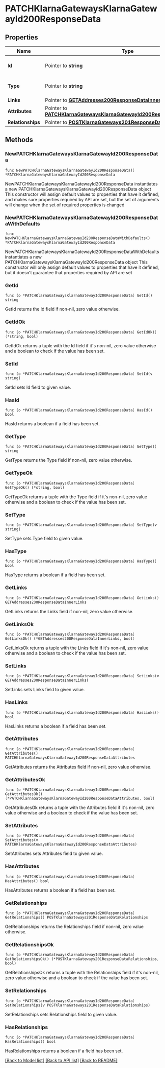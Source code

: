 # PATCHKlarnaGatewaysKlarnaGatewayId200ResponseData

## Properties

Name | Type | Description | Notes
------------ | ------------- | ------------- | -------------
**Id** | Pointer to **string** | The resource&#39;s id | [optional] 
**Type** | Pointer to **string** | The resource&#39;s type | [optional] [default to "klarna_gateways"]
**Links** | Pointer to [**GETAddresses200ResponseDataInnerLinks**](GETAddresses200ResponseDataInnerLinks.md) |  | [optional] 
**Attributes** | Pointer to [**PATCHKlarnaGatewaysKlarnaGatewayId200ResponseDataAttributes**](PATCHKlarnaGatewaysKlarnaGatewayId200ResponseDataAttributes.md) |  | [optional] 
**Relationships** | Pointer to [**POSTKlarnaGateways201ResponseDataRelationships**](POSTKlarnaGateways201ResponseDataRelationships.md) |  | [optional] 

## Methods

### NewPATCHKlarnaGatewaysKlarnaGatewayId200ResponseData

`func NewPATCHKlarnaGatewaysKlarnaGatewayId200ResponseData() *PATCHKlarnaGatewaysKlarnaGatewayId200ResponseData`

NewPATCHKlarnaGatewaysKlarnaGatewayId200ResponseData instantiates a new PATCHKlarnaGatewaysKlarnaGatewayId200ResponseData object
This constructor will assign default values to properties that have it defined,
and makes sure properties required by API are set, but the set of arguments
will change when the set of required properties is changed

### NewPATCHKlarnaGatewaysKlarnaGatewayId200ResponseDataWithDefaults

`func NewPATCHKlarnaGatewaysKlarnaGatewayId200ResponseDataWithDefaults() *PATCHKlarnaGatewaysKlarnaGatewayId200ResponseData`

NewPATCHKlarnaGatewaysKlarnaGatewayId200ResponseDataWithDefaults instantiates a new PATCHKlarnaGatewaysKlarnaGatewayId200ResponseData object
This constructor will only assign default values to properties that have it defined,
but it doesn't guarantee that properties required by API are set

### GetId

`func (o *PATCHKlarnaGatewaysKlarnaGatewayId200ResponseData) GetId() string`

GetId returns the Id field if non-nil, zero value otherwise.

### GetIdOk

`func (o *PATCHKlarnaGatewaysKlarnaGatewayId200ResponseData) GetIdOk() (*string, bool)`

GetIdOk returns a tuple with the Id field if it's non-nil, zero value otherwise
and a boolean to check if the value has been set.

### SetId

`func (o *PATCHKlarnaGatewaysKlarnaGatewayId200ResponseData) SetId(v string)`

SetId sets Id field to given value.

### HasId

`func (o *PATCHKlarnaGatewaysKlarnaGatewayId200ResponseData) HasId() bool`

HasId returns a boolean if a field has been set.

### GetType

`func (o *PATCHKlarnaGatewaysKlarnaGatewayId200ResponseData) GetType() string`

GetType returns the Type field if non-nil, zero value otherwise.

### GetTypeOk

`func (o *PATCHKlarnaGatewaysKlarnaGatewayId200ResponseData) GetTypeOk() (*string, bool)`

GetTypeOk returns a tuple with the Type field if it's non-nil, zero value otherwise
and a boolean to check if the value has been set.

### SetType

`func (o *PATCHKlarnaGatewaysKlarnaGatewayId200ResponseData) SetType(v string)`

SetType sets Type field to given value.

### HasType

`func (o *PATCHKlarnaGatewaysKlarnaGatewayId200ResponseData) HasType() bool`

HasType returns a boolean if a field has been set.

### GetLinks

`func (o *PATCHKlarnaGatewaysKlarnaGatewayId200ResponseData) GetLinks() GETAddresses200ResponseDataInnerLinks`

GetLinks returns the Links field if non-nil, zero value otherwise.

### GetLinksOk

`func (o *PATCHKlarnaGatewaysKlarnaGatewayId200ResponseData) GetLinksOk() (*GETAddresses200ResponseDataInnerLinks, bool)`

GetLinksOk returns a tuple with the Links field if it's non-nil, zero value otherwise
and a boolean to check if the value has been set.

### SetLinks

`func (o *PATCHKlarnaGatewaysKlarnaGatewayId200ResponseData) SetLinks(v GETAddresses200ResponseDataInnerLinks)`

SetLinks sets Links field to given value.

### HasLinks

`func (o *PATCHKlarnaGatewaysKlarnaGatewayId200ResponseData) HasLinks() bool`

HasLinks returns a boolean if a field has been set.

### GetAttributes

`func (o *PATCHKlarnaGatewaysKlarnaGatewayId200ResponseData) GetAttributes() PATCHKlarnaGatewaysKlarnaGatewayId200ResponseDataAttributes`

GetAttributes returns the Attributes field if non-nil, zero value otherwise.

### GetAttributesOk

`func (o *PATCHKlarnaGatewaysKlarnaGatewayId200ResponseData) GetAttributesOk() (*PATCHKlarnaGatewaysKlarnaGatewayId200ResponseDataAttributes, bool)`

GetAttributesOk returns a tuple with the Attributes field if it's non-nil, zero value otherwise
and a boolean to check if the value has been set.

### SetAttributes

`func (o *PATCHKlarnaGatewaysKlarnaGatewayId200ResponseData) SetAttributes(v PATCHKlarnaGatewaysKlarnaGatewayId200ResponseDataAttributes)`

SetAttributes sets Attributes field to given value.

### HasAttributes

`func (o *PATCHKlarnaGatewaysKlarnaGatewayId200ResponseData) HasAttributes() bool`

HasAttributes returns a boolean if a field has been set.

### GetRelationships

`func (o *PATCHKlarnaGatewaysKlarnaGatewayId200ResponseData) GetRelationships() POSTKlarnaGateways201ResponseDataRelationships`

GetRelationships returns the Relationships field if non-nil, zero value otherwise.

### GetRelationshipsOk

`func (o *PATCHKlarnaGatewaysKlarnaGatewayId200ResponseData) GetRelationshipsOk() (*POSTKlarnaGateways201ResponseDataRelationships, bool)`

GetRelationshipsOk returns a tuple with the Relationships field if it's non-nil, zero value otherwise
and a boolean to check if the value has been set.

### SetRelationships

`func (o *PATCHKlarnaGatewaysKlarnaGatewayId200ResponseData) SetRelationships(v POSTKlarnaGateways201ResponseDataRelationships)`

SetRelationships sets Relationships field to given value.

### HasRelationships

`func (o *PATCHKlarnaGatewaysKlarnaGatewayId200ResponseData) HasRelationships() bool`

HasRelationships returns a boolean if a field has been set.


[[Back to Model list]](../README.md#documentation-for-models) [[Back to API list]](../README.md#documentation-for-api-endpoints) [[Back to README]](../README.md)


